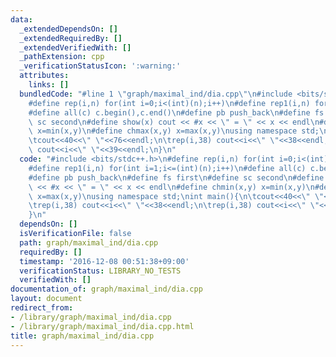 ```yaml
---
data:
  _extendedDependsOn: []
  _extendedRequiredBy: []
  _extendedVerifiedWith: []
  _pathExtension: cpp
  _verificationStatusIcon: ':warning:'
  attributes:
    links: []
  bundledCode: "#line 1 \"graph/maximal_ind/dia.cpp\"\n#include <bits/stdc++.h>\n\
    #define rep(i,n) for(int i=0;i<(int)(n);i++)\n#define rep1(i,n) for(int i=1;i<=(int)(n);i++)\n\
    #define all(c) c.begin(),c.end()\n#define pb push_back\n#define fs first\n#define\
    \ sc second\n#define show(x) cout << #x << \" = \" << x << endl\n#define chmin(x,y)\
    \ x=min(x,y)\n#define chmax(x,y) x=max(x,y)\nusing namespace std;\nint main(){\n\
    \tcout<<40<<\" \"<<76<<endl;\n\trep(i,38) cout<<i<<\" \"<<38<<endl;\n\trep(i,38)\
    \ cout<<i<<\" \"<<39<<endl;\n}\n"
  code: "#include <bits/stdc++.h>\n#define rep(i,n) for(int i=0;i<(int)(n);i++)\n\
    #define rep1(i,n) for(int i=1;i<=(int)(n);i++)\n#define all(c) c.begin(),c.end()\n\
    #define pb push_back\n#define fs first\n#define sc second\n#define show(x) cout\
    \ << #x << \" = \" << x << endl\n#define chmin(x,y) x=min(x,y)\n#define chmax(x,y)\
    \ x=max(x,y)\nusing namespace std;\nint main(){\n\tcout<<40<<\" \"<<76<<endl;\n\
    \trep(i,38) cout<<i<<\" \"<<38<<endl;\n\trep(i,38) cout<<i<<\" \"<<39<<endl;\n\
    }\n"
  dependsOn: []
  isVerificationFile: false
  path: graph/maximal_ind/dia.cpp
  requiredBy: []
  timestamp: '2016-12-08 00:51:38+09:00'
  verificationStatus: LIBRARY_NO_TESTS
  verifiedWith: []
documentation_of: graph/maximal_ind/dia.cpp
layout: document
redirect_from:
- /library/graph/maximal_ind/dia.cpp
- /library/graph/maximal_ind/dia.cpp.html
title: graph/maximal_ind/dia.cpp
---
```

